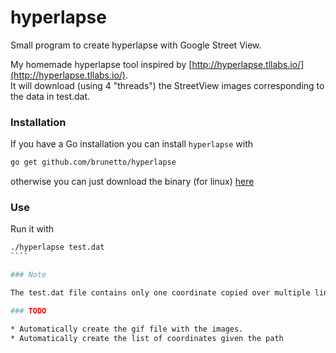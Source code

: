 hyperlapse
==========

Small program to create hyperlapse with Google Street View.

My homemade hyperlapse tool inspired by [http://hyperlapse.tllabs.io/](http://hyperlapse.tllabs.io/).    
It will download (using 4 "threads") the StreetView images corresponding to the data in test.dat.

### Installation

If you have a Go installation you can install `hyperlapse` with

````bash
go get github.com/brunetto/hyperlapse
````

otherwise you can just download the binary (for linux)  [here](https://github.com/brunetto/hyperlapse/blob/master/hyperlapse)

### Use

Run it with 

`````bash
./hyperlapse test.dat
````

### Note

The test.dat file contains only one coordinate copied over multiple lines so it will download multiple copies of the same image.

### TODO

* Automatically create the gif file with the images.
* Automatically create the list of coordinates given the path
